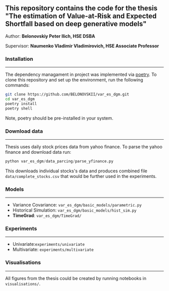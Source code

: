 ## This repository contains the code for the thesis "The estimation of Value-at-Risk and Expected Shortfall based on deep generative models"
Author:  **Belonovskiy Peter Ilich, HSE DSBA** 

Supervisor: **Naumenko Vladimir Vladimirovich, HSE Associate Professor**

### Installation
___
The dependency managament in project was implemented via [poetry](https://python-poetry.org).
To clone this repository and set up the environment, run the following commands:
```bash
git clone https://github.com/BELONOVSKII/var_es_dgm.git
cd var_es_dgm
poetry install
poetry shell
```
Note, poetry should be pre-installed in your system.

### Download data
___
Thesis uses daily stock prices data from yahoo finance. To parse the yahoo finance and download data run:
```python
python var_es_dgm/data_parcing/parse_yfinance.py 
```
This downloads individual stocks's data and produces combined file `data/complete_stocks.csv` that would be further used in the experiments.

### Models
___
* Variance Covariance: `var_es_dgm/basic_models/parametric.py`
* Historical Simulation: `var_es_dgm/basic_models/hist_sim.py`
* **TimeGrad**: `var_es_dgm/TimeGrad/`


### Experiments
___
* Univariate:`experiments/univariate`
* Multivariate: `experiments/multivariate`

### Visualisations
___
All figures from the thesis could be created by running notebooks in `visualisations/`.